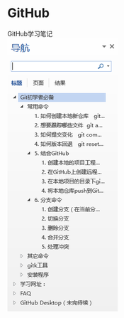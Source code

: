 # GitHub
GitHub学习笔记<br/>
![内容概览](https://github.com/lanying100/GitHub/blob/master/screenshot/index.png?raw=true)
